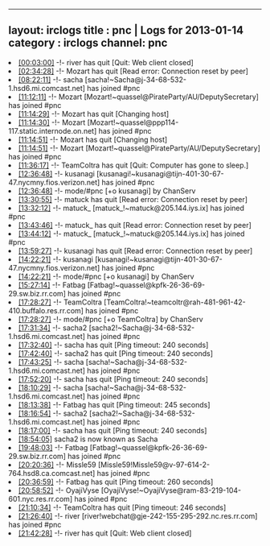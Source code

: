 
---
layout: irclogs
title : pnc | Logs for 2013-01-14
category : irclogs
channel: pnc
---
<li class="logitem"><a href="#00:03:00" name="00:03:00" class="time">[00:03:00]</a> -!- <span class="quit">river</span> has quit [Quit: Web client closed] </li>
<li class="logitem"><a href="#02:34:28" name="02:34:28" class="time">[02:34:28]</a> -!- <span class="quit">Mozart</span> has quit [Read error: Connection reset by peer] </li>
<li class="logitem"><a href="#08:22:11" name="08:22:11" class="time">[08:22:11]</a> -!- <span class="join">sacha</span> [sacha!~Sacha@j-34-68-532-1.hsd6.mi.comcast.net] has joined #pnc </li>
<li class="logitem"><a href="#11:12:11" name="11:12:11" class="time">[11:12:11]</a> -!- <span class="join">Mozart</span> [Mozart!~quassel@PirateParty/AU/DeputySecretary] has joined #pnc </li>
<li class="logitem"><a href="#11:14:29" name="11:14:29" class="time">[11:14:29]</a> -!- <span class="quit">Mozart</span> has quit [Changing host] </li>
<li class="logitem"><a href="#11:14:30" name="11:14:30" class="time">[11:14:30]</a> -!- <span class="join">Mozart</span> [Mozart!~quassel@ppp114-117.static.internode.on.net] has joined #pnc </li>
<li class="logitem"><a href="#11:14:51" name="11:14:51" class="time">[11:14:51]</a> -!- <span class="quit">Mozart</span> has quit [Changing host] </li>
<li class="logitem"><a href="#11:14:51" name="11:14:51" class="time">[11:14:51]</a> -!- <span class="join">Mozart</span> [Mozart!~quassel@PirateParty/AU/DeputySecretary] has joined #pnc </li>
<li class="logitem"><a href="#11:36:17" name="11:36:17" class="time">[11:36:17]</a> -!- <span class="quit">TeamColtra</span> has quit [Quit: Computer has gone to sleep.] </li>
<li class="logitem"><a href="#12:36:48" name="12:36:48" class="time">[12:36:48]</a> -!- <span class="join">kusanagi</span> [kusanagi!~kusanagi@tijn-401-30-67-47.nycmny.fios.verizon.net] has joined #pnc </li>
<li class="logitem"><a href="#12:36:48" name="12:36:48" class="time">[12:36:48]</a> -!- mode/<span class="mode">#pnc</span> [+o kusanagi] by ChanServ </li>
<li class="logitem"><a href="#13:30:55" name="13:30:55" class="time">[13:30:55]</a> -!- <span class="quit">matuck</span> has quit [Read error: Connection reset by peer] </li>
<li class="logitem"><a href="#13:32:12" name="13:32:12" class="time">[13:32:12]</a> -!- <span class="join">matuck_</span> [matuck_!~matuck@205.144.iys.ix] has joined #pnc </li>
<li class="logitem"><a href="#13:43:46" name="13:43:46" class="time">[13:43:46]</a> -!- <span class="quit">matuck_</span> has quit [Read error: Connection reset by peer] </li>
<li class="logitem"><a href="#13:44:12" name="13:44:12" class="time">[13:44:12]</a> -!- <span class="join">matuck_</span> [matuck_!~matuck@205.144.iys.ix] has joined #pnc </li>
<li class="logitem"><a href="#13:59:27" name="13:59:27" class="time">[13:59:27]</a> -!- <span class="quit">kusanagi</span> has quit [Read error: Connection reset by peer] </li>
<li class="logitem"><a href="#14:22:21" name="14:22:21" class="time">[14:22:21]</a> -!- <span class="join">kusanagi</span> [kusanagi!~kusanagi@tijn-401-30-67-47.nycmny.fios.verizon.net] has joined #pnc </li>
<li class="logitem"><a href="#14:22:21" name="14:22:21" class="time">[14:22:21]</a> -!- mode/<span class="mode">#pnc</span> [+o kusanagi] by ChanServ </li>
<li class="logitem"><a href="#15:27:14" name="15:27:14" class="time">[15:27:14]</a> -!- <span class="join">Fatbag</span> [Fatbag!~quassel@kpfk-26-36-69-29.sw.biz.rr.com] has joined #pnc </li>
<li class="logitem"><a href="#17:28:27" name="17:28:27" class="time">[17:28:27]</a> -!- <span class="join">TeamColtra</span> [TeamColtra!~teamcoltr@rah-481-961-42-410.buffalo.res.rr.com] has joined #pnc </li>
<li class="logitem"><a href="#17:28:27" name="17:28:27" class="time">[17:28:27]</a> -!- mode/<span class="mode">#pnc</span> [+o TeamColtra] by ChanServ </li>
<li class="logitem"><a href="#17:31:34" name="17:31:34" class="time">[17:31:34]</a> -!- <span class="join">sacha2</span> [sacha2!~Sacha@j-34-68-532-1.hsd6.mi.comcast.net] has joined #pnc </li>
<li class="logitem"><a href="#17:32:40" name="17:32:40" class="time">[17:32:40]</a> -!- <span class="quit">sacha</span> has quit [Ping timeout: 240 seconds] </li>
<li class="logitem"><a href="#17:42:40" name="17:42:40" class="time">[17:42:40]</a> -!- <span class="quit">sacha2</span> has quit [Ping timeout: 240 seconds] </li>
<li class="logitem"><a href="#17:43:25" name="17:43:25" class="time">[17:43:25]</a> -!- <span class="join">sacha</span> [sacha!~Sacha@j-34-68-532-1.hsd6.mi.comcast.net] has joined #pnc </li>
<li class="logitem"><a href="#17:52:20" name="17:52:20" class="time">[17:52:20]</a> -!- <span class="quit">sacha</span> has quit [Ping timeout: 240 seconds] </li>
<li class="logitem"><a href="#18:10:29" name="18:10:29" class="time">[18:10:29]</a> -!- <span class="join">sacha</span> [sacha!~Sacha@j-34-68-532-1.hsd6.mi.comcast.net] has joined #pnc </li>
<li class="logitem"><a href="#18:13:38" name="18:13:38" class="time">[18:13:38]</a> -!- <span class="quit">Fatbag</span> has quit [Ping timeout: 245 seconds] </li>
<li class="logitem"><a href="#18:16:54" name="18:16:54" class="time">[18:16:54]</a> -!- <span class="join">sacha2</span> [sacha2!~Sacha@j-34-68-532-1.hsd6.mi.comcast.net] has joined #pnc </li>
<li class="logitem"><a href="#18:17:00" name="18:17:00" class="time">[18:17:00]</a> -!- <span class="quit">sacha</span> has quit [Ping timeout: 240 seconds] </li>
<li class="logitem"><a href="#18:54:05" name="18:54:05" class="time">[18:54:05]</a> <span class="nick">sacha2</span> is now known as <span class="nick">Sacha</span> </li>
<li class="logitem"><a href="#19:48:03" name="19:48:03" class="time">[19:48:03]</a> -!- <span class="join">Fatbag</span> [Fatbag!~quassel@kpfk-26-36-69-29.sw.biz.rr.com] has joined #pnc </li>
<li class="logitem"><a href="#20:20:36" name="20:20:36" class="time">[20:20:36]</a> -!- <span class="join">Missle59</span> [Missle59!Missle59@v-97-614-2-764.hsd8.ca.comcast.net] has joined #pnc </li>
<li class="logitem"><a href="#20:36:59" name="20:36:59" class="time">[20:36:59]</a> -!- <span class="quit">Fatbag</span> has quit [Ping timeout: 260 seconds] </li>
<li class="logitem"><a href="#20:58:52" name="20:58:52" class="time">[20:58:52]</a> -!- <span class="join">OyajiVyse</span> [OyajiVyse!~OyajiVyse@ram-83-219-104-601.nyc.res.rr.com] has joined #pnc </li>
<li class="logitem"><a href="#21:10:34" name="21:10:34" class="time">[21:10:34]</a> -!- <span class="quit">TeamColtra</span> has quit [Ping timeout: 246 seconds] </li>
<li class="logitem"><a href="#21:26:40" name="21:26:40" class="time">[21:26:40]</a> -!- <span class="join">river</span> [river!webchat@gje-242-155-295-292.nc.res.rr.com] has joined #pnc </li>
<li class="logitem"><a href="#21:42:28" name="21:42:28" class="time">[21:42:28]</a> -!- <span class="quit">river</span> has quit [Quit: Web client closed] </li>


